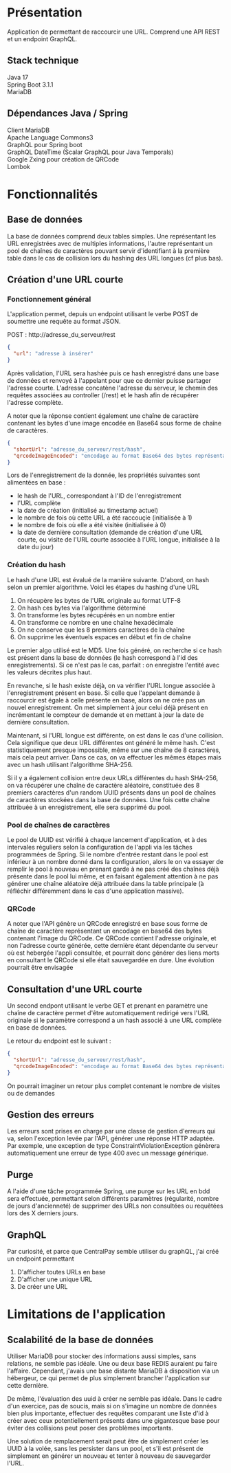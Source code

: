 # Présentation

Application de permettant de raccourcir une URL. Comprend une API REST et un endpoint GraphQL.

## Stack technique

Java 17\
Spring Boot 3.1.1\
MariaDB

## Dépendances Java / Spring

Client MariaDB\
Apache Language Commons3\
GraphQL pour Spring boot\
GraphQL DateTime (Scalar GraphQL pour Java Temporals)\
Google Zxing pour création de QRCode\
Lombok

# Fonctionnalités

## Base de données

La base de données comprend deux tables simples. Une représentant les URL enregistrées avec de multiples informations,
l'autre représentant un pool de chaînes de caractères pouvant servir d'identifiant à la première table dans le cas de
collision lors du hashing des URL longues (cf plus bas).

## Création d'une URL courte

### Fonctionnement général

L'application permet, depuis un endpoint utilisant le verbe POST de soumettre une requête au
format JSON.

POST : http://adresse_du_serveur/rest

```json
{
  "url": "adresse à insérer"
}
```

Après validation, l'URL sera hashée puis ce hash enregistré dans une base de données et renvoyé à l'appelant pour que ce
dernier puisse partager l'adresse courte. L'adresse concatène l'adresse du serveur, le chemin des requêtes associées au
controller (/rest) et le hash afin de récupérer l'adresse complète.

A noter que la réponse contient également une chaîne de caractère contenant les bytes d'une image encodée en Base64 sous
forme de chaîne de caractères.

```json
{
  "shortUrl": "adresse_du_serveur/rest/hash",
  "qrcodeImageEncoded": "encodage au format Base64 des bytes représentant le QR Code généré depuis l'URL originale"
}
```

Lors de l'enregistrement de la donnée, les propriétés suivantes sont alimentées en base :

* le hash de l'URL, correspondant à l'ID de l'enregistrement
* l'URL complète
* la date de création (initialisé au timestamp actuel)
* le nombre de fois où cette URL a été raccouçie (initialisée à 1)
* le nombre de fois où elle a été visitée (initialisée à 0)
* la date de dernière consultation (demande de création d'une URL courte, ou visite de l'URL courte associée à l'URL
  longue, initialisée à la date du jour)

### Création du hash

Le hash d'une URL est évalué de la manière suivante.
D'abord, on hash selon un premier algorithme. Voici les étapes du hashing d'une URL

1. On récupère les bytes de l'URL originale au format UTF-8
2. On hash ces bytes via l'algorithme déterminé
2. On transforme les bytes récupérés en un nombre entier
3. On transforme ce nombre en une chaîne hexadécimale
4. On ne conserve que les 8 premiers caractères de la chaîne
5. On supprime les éventuels espaces en début et fin de chaîne

Le premier algo utilisé est le MD5. Une fois généré, on recherche si ce hash est présent dans la base de données (le
hash correspond à l'id des enregistrements). Si ce n'est pas le cas, parfait : on enregistre l'entité avec les valeurs
décrites plus haut.

En revanche, si le hash existe déjà, on va vérifier l'URL longue associée à l'enregistrement présent en base. Si celle
que l'appelant demande à raccourcir est égale à celle présente en base, alors on ne crée pas un nouvel enregistrement.
On met simplement à jour celui déjà présent en incrémentant le compteur de demande et en mettant à jour la date de
dernière consultation.

Maintenant, si l'URL longue est différente, on est dans le cas d'une collision. Cela signifique que deux URL différentes
ont généré le même hash. C'est statistiquement presque impossible, même sur une chaîne de 8 caractères, mais cela peut
arriver. Dans ce cas, on va effectuer les mêmes étapes mais avec un hash utilisant l'algorithme SHA-256.

Si il y a également collision entre deux URLs différentes du hash SHA-256, on va récupérer une chaîne de caractère
aléatoire, constituée des 8 premiers caractères d'un random UUID présents dans un pool de chaînes de caractères stockées
dans la base de données. Une fois cette chaîne attribuée à un enregistrement, elle sera supprimé du pool.

### Pool de chaînes de caractères

Le pool de UUID est vérifié à chaque lancement d'application, et à des intervales réguliers selon la configuration de
l'appli via les tâches programmées de Spring.
Si le nombre d'entrée restant dans le pool est inférieur à un nombre donné dans la configuration, alors le on va essayer
de remplir le pool à nouveau en prenant garde à ne pas créé des chaînes déjà présente dans le pool lui même, et en
faisant également attention à ne pas générer une chaîne aléatoire déjà attribuée dans la table principale (à réfléchir
différemment dans le cas d'une application massive).

### QRCode

A noter que l'API génère un QRCode enregistré en base sous forme de chaîne de caractère représentant un encodage en
base64 des bytes contenant l'image du QRCode. Ce QRCode contient l'adresse originale, et non l'adresse courte générée,
cette dernière étant dépendante du serveur où est hebergée l'appli consultée, et pourrait donc générer des liens morts
en consultant le QRCode si elle était sauvegardée en dure. Une évolution pourrait être envisagée

## Consultation d'une URL courte

Un second endpont utilisant le verbe GET et prenant en paramètre une chaîne de caractère permet d'être automatiquement
redirigé vers l'URL originale si le paramètre correspond a un hash associé à une URL complète en base de données.

Le retour du endpoint est le suivant :

```json
{
  "shortUrl": "adresse_du_serveur/rest/hash",
  "qrcodeImageEncoded": "encodage au format Base64 des bytes représentant le QR Code généré depuis l'URL originale"
}
```

On pourrait imaginer un retour plus complet contenant le nombre de visites ou de demandes

## Gestion des erreurs

Les erreurs sont prises en charge par une classe de gestion d'erreurs qui va, selon l'exception levée par l'API, générer
une réponse HTTP adaptée. Par exemple, une exception de type ConstraintViolationException génèrera automatiquement une
erreur de type 400 avec un message générique.

## Purge

A l'aide d'une tâche programmée Spring, une purge sur les URL en bdd sera effectuée, permettant selon différents
paramètres (régularité, nombre de jours d'ancienneté) de supprimer des URLs non consultées ou requêtées lors des X
derniers jours.

## GraphQL

Par curiosité, et parce que CentralPay semble utiliser du graphQL, j'ai créé un endpoint permettant

1. D'afficher toutes URLs en base
2. D'afficher une unique URL
3. De créer une URL

# Limitations de l'application

## Scalabilité de la base de données

Utiliser MariaDB pour stocker des informations aussi simples, sans relations, ne semble pas idéale. Une ou deux base
REDIS auraient pu faire l'affaire. Cependant, j'avais une base distante MariaDB à disposition via un hébergeur, ce qui
permet de plus simplement brancher l'application sur cette dernière.

De même, l'évaluation des uuid à créer ne semble pas idéale. Dans le cadre d'un exercice, pas de soucis, mais si on
s'imagine un nombre de données bien plus importante, effectuer des requêtes comparant une liste d'id à créer avec ceux
potentiellement présents dans une gigantesque base pour éviter des collisions peut poser des problèmes importants.

Une solution de remplacement serait peut être de simplement créer les UUID à la volée, sans les persister dans un pool,
et s'il est présent de simplement en générer un nouveau et tenter à nouveau de sauvegarder l'URL.


